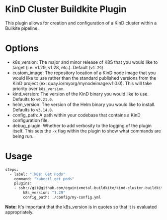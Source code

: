 # KinD Cluster Buildkite Plugin

This plugin allows for creation and configuration of a KinD cluster within a Builkite pipeline.

# Options

* k8s_version: The major and minor release of K8S that you would like to target (i.e. v1.29, v1.28, etc.). Default (`v1.29`)
* custom_image: The repository location of a KinD node image that you would like to use rather than the standard published versions from the KinD project (ex: quay.io/myorg/mynodeimage:v1.0.0). This will take priority over `k8s_version`.
* kind_version: The version of the KinD binary you would like to use. Defaults to `v0.21.0`.
* helm_version: The version of the Helm binary you would like to install. Defaults to `v3.14.0`.
* config_path: A path within your codebase that contains a KinD configuration file.
* debug_plugin: Whether to add verbosity to the logging of the plugin itself. This sets the `-x` flag within the plugin to show what commands are being run.

# Usage

```sh
steps:
  - label: ":k8s: Get Pods"
    command: "kubectl get pods"
    plugins:
    - ssh://git@github.com/equinixmetal-buildkite/kind-cluster-buildkite-plugin#v0.2.0:
        k8s_version: "1.29"
        config_path: ./config/my-config.yml
```

**Note:** It's important that the k8s_version is in quotes so that it is evaluated appropriately.
